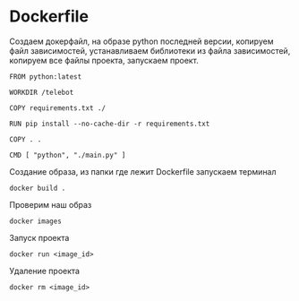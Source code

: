# Dockerfile

Создаем докерфайл, на образе python последней версии,
копируем файл зависимостей, устанавливаем библиотеки из
файла зависимостей, копируем все файлы проекта,
запускаем проект.

```
FROM python:latest

WORKDIR /telebot

COPY requirements.txt ./

RUN pip install --no-cache-dir -r requirements.txt

COPY . .

CMD [ "python", "./main.py" ]
```

Создание образа, из папки где лежит Dockerfile запускаем терминал

```
docker build .
```

Проверим наш образ

```
docker images
```

Запуск проекта

```
docker run <image_id>
```

Удаление проекта

```
docker rm <image_id>
```
